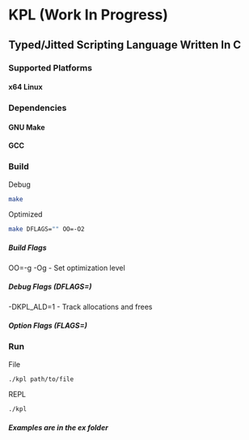 # KPL (Work In Progress)

## Typed/Jitted Scripting Language Written In C

### Supported Platforms

#### x64 Linux

### Dependencies

#### GNU Make

#### GCC

### Build

Debug

```bash
make
```

Optimized

```bash
make DFLAGS="" OO=-O2
```

##### Build Flags

OO=-g -Og - Set optimization level

##### Debug Flags (DFLAGS=)

-DKPL_ALD=1 - Track allocations and frees

##### Option Flags (FLAGS=)

### Run

File

```bash
./kpl path/to/file
```

REPL

```bash
./kpl
```

##### Examples are in the ex folder
